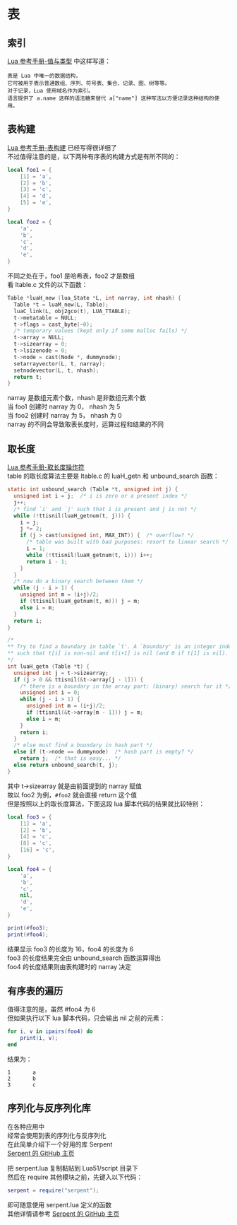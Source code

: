 # 表

[ValueRef]: http://www.runoob.com/manual/lua53doc/manual.html#2.1
[Constructors]: http://www.runoob.com/manual/lua53doc/manual.html#3.4.9
[Length]: http://www.runoob.com/manual/lua53doc/manual.html#3.4.7
[Serpent]: https://github.com/pkulchenko/serpent

## 索引

[Lua 参考手册-值与类型][ValueRef] 中这样写道：
```
表是 Lua 中唯一的数据结构，
它可被用于表示普通数组、序列、符号表、集合、记录、图、树等等。
对于记录，Lua 使用域名作为索引。
语言提供了 a.name 这样的语法糖来替代 a["name"] 这种写法以方便记录这种结构的使用。
```

## 表构建

[Lua 参考手册-表构建][Constructors] 已经写得很详细了  
不过值得注意的是，以下两种有序表的构建方式是有所不同的：
```Lua
local foo1 = {
    [1] = 'a',
    [2] = 'b',
    [3] = 'c',
    [4] = 'd',
    [5] = 'e',
}

local foo2 = {
    'a',
    'b',
    'c',
    'd',
    'e',
}
```
不同之处在于，foo1 是哈希表，foo2 才是数组  
看 ltable.c 文件的以下函数：
```C
Table *luaH_new (lua_State *L, int narray, int nhash) {
  Table *t = luaM_new(L, Table);
  luaC_link(L, obj2gco(t), LUA_TTABLE);
  t->metatable = NULL;
  t->flags = cast_byte(~0);
  /* temporary values (kept only if some malloc fails) */
  t->array = NULL;
  t->sizearray = 0;
  t->lsizenode = 0;
  t->node = cast(Node *, dummynode);
  setarrayvector(L, t, narray);
  setnodevector(L, t, nhash);
  return t;
}
```
narray 是数组元素个数，nhash 是非数组元素个数  
当 foo1 创建时 narray 为 0， nhash 为 5  
当 foo2 创建时 narray 为 5， nhash 为 0  
narray 的不同会导致取表长度时，运算过程和结果的不同  


## 取长度

[Lua 参考手册-取长度操作符][Length]  
table 的取长度算法主要是 ltable.c 的 luaH_getn 和 unbound_search 函数：
```C
static int unbound_search (Table *t, unsigned int j) {
  unsigned int i = j;  /* i is zero or a present index */
  j++;
  /* find `i' and `j' such that i is present and j is not */
  while (!ttisnil(luaH_getnum(t, j))) {
    i = j;
    j *= 2;
    if (j > cast(unsigned int, MAX_INT)) {  /* overflow? */
      /* table was built with bad purposes: resort to linear search */
      i = 1;
      while (!ttisnil(luaH_getnum(t, i))) i++;
      return i - 1;
    }
  }
  /* now do a binary search between them */
  while (j - i > 1) {
    unsigned int m = (i+j)/2;
    if (ttisnil(luaH_getnum(t, m))) j = m;
    else i = m;
  }
  return i;
}

/*
** Try to find a boundary in table `t'. A `boundary' is an integer index
** such that t[i] is non-nil and t[i+1] is nil (and 0 if t[1] is nil).
*/
int luaH_getn (Table *t) {
  unsigned int j = t->sizearray;
  if (j > 0 && ttisnil(&t->array[j - 1])) {
    /* there is a boundary in the array part: (binary) search for it */
    unsigned int i = 0;
    while (j - i > 1) {
      unsigned int m = (i+j)/2;
      if (ttisnil(&t->array[m - 1])) j = m;
      else i = m;
    }
    return i;
  }
  /* else must find a boundary in hash part */
  else if (t->node == dummynode)  /* hash part is empty? */
    return j;  /* that is easy... */
  else return unbound_search(t, j);
}
```
其中 t->sizearray 就是由前面提到的 narray 赋值  
故以 foo2 为例，`#foo2` 就会直接 return 这个值  
但是按照以上的取长度算法，下面这段 lua 脚本代码的结果就比较特别：
```Lua
local foo3 = {
    [1] = 'a',
    [2] = 'b',
    [4] = 'c',
    [8] = 'c',
    [16] = 'c',
}

local foo4 = {
    'a',
    'b',
    'c',
    nil,
    'd',
    'e',
}

print(#foo3);
print(#foo4);
```
结果显示 foo3 的长度为 16，foo4 的长度为 6  
foo3 的长度结果完全由 unbound_search 函数运算得出  
foo4 的长度结果则由表构建时的 narray 决定  


## 有序表的遍历

值得注意的是，虽然 #foo4 为 6  
但如果执行以下 lua 脚本代码，只会输出 nil 之前的元素：
```Lua
for i, v in ipairs(foo4) do
    print(i, v);
end
```
结果为：
```
1       a
2       b
3       c
```

## 序列化与反序列化库

在各种应用中  
经常会使用到表的序列化与反序列化  
在此简单介绍下一个好用的库 Serpent  
[Serpent 的 GitHub 主页][Serpent]  
  
把 serpent.lua 复制黏贴到 Lua51/script 目录下  
然后在 require 其他模块之前，先键入以下代码：
```Lua
serpent = require("serpent");
```
即可随意使用 serpent.lua 定义的函数  
其他详情请参考 [Serpent 的 GitHub 主页][Serpent]